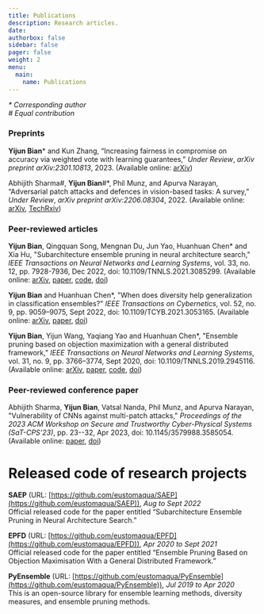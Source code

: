 ```yaml
---
title: Publications
description: Research articles.
date: 
authorbox: false
sidebar: false
pager: false
weight: 2
menu:
  main:
    name: Publications
---
```



<!--more-->

*\* Corresponding author*  
*\# Equal contribution*  


### Preprints

**Yijun Bian**\* and Kun Zhang, “Increasing fairness in compromise on accuracy via weighted vote with learning guarantees,” *Under Review*, *arXiv preprint arXiv:2301.10813*, 2023. 
(Available online: [arXiv](https://arxiv.org/abs/2301.10813))

Abhijith Sharma#, **Yijun Bian**#\*, Phil Munz, and Apurva Narayan, “Adversarial patch attacks and defences in vision-based tasks: A survey,” *Under Review*, *arXiv preprint arXiv:2206.08304*, 2022. 
(Available online: [arXiv](https://arxiv.org/abs/2206.08304), 
[TechRxiv](https://www.techrxiv.org/articles/preprint/Adversarial_Patch_Attacks_and_Defences_in_Vision-Based_Tasks_A_Survey/20085902))


### Peer-reviewed articles

**Yijun Bian**, Qingquan Song, Mengnan Du, Jun Yao, Huanhuan Chen* and Xia Hu, "Subarchitecture ensemble pruning in neural architecture search," *IEEE Transactions on Neural Networks and Learning Systems*,  vol. 33, no. 12, pp. 7928-7936, Dec 2022, doi: 10.1109/TNNLS.2021.3085299. 
(Available online: 
[arXiv](https://arxiv.org/abs/1910.00370), 
[paper](https://ieeexplore.ieee.org/document/9460115), 
[code](https://github.com/eustomaqua/SAEP), 
[doi](https://doi.org/10.1109/TNNLS.2021.3085299))

**Yijun Bian** and Huanhuan Chen\*, "When does diversity help generalization in classification ensembles?" *IEEE Transactions on Cybernetics*, vol. 52, no. 9, pp. 9059–9075, Sept 2022, doi: 10.1109/TCYB.2021.3053165. 
(Available online: 
[arXiv](https://arxiv.org/abs/1910.13631), 
[paper](https://ieeexplore.ieee.org/document/9364928), 
[doi](https://doi.org/10.1109/TCYB.2021.3053165))

**Yijun Bian**, Yijun Wang, Yaqiang Yao and Huanhuan Chen\*, "Ensemble pruning based on objection maximization with a general distributed framework," *IEEE Transactions on Neural Networks and Learning Systems*, vol. 31, no. 9, pp. 3766–3774, Sept 2020, doi: 10.1109/TNNLS.2019.2945116. 
(Available online: 
[arXiv](https://arxiv.org/abs/1806.04899), 
[paper](https://ieeexplore.ieee.org/document/8891828), 
[code](https://github.com/eustomaqua/EPFD), 
[doi](https://doi.org/10.1109/TNNLS.2019.2945116))

<!--
early access, Jun. 18, 2021. 
early access, Feb. 26, 2021. 
early access, Nov. 05, 2019. 
“”
https://dl-acm-org.libproxy1.nus.edu.sg/profile/99660781607
-->


### Peer-reviewed conference paper

Abhijith Sharma, **Yijun Bian**, Vatsal Nanda, Phil Munz, and Apurva Narayan, "Vulnerability of CNNs against multi-patch attacks," *Proceedings of the 2023 ACM Workshop on Secure and Trustworthy Cyber-Physical Systems (SaT-CPS'23)*, pp. 23--32, Apr 2023, doi: 10.1145/3579988.3585054. 
(Available online: 
[paper](https://dl.acm.org/doi/abs/10.1145/3579988.3585054), 
[doi](https://doi.org/10.1145/3579988.3585054))


# Released code of research projects

**SAEP** (URL: [https://github.com/eustomaqua/SAEP](https://github.com/eustomaqua/SAEP)), *Aug to Sept 2022*  
Official released code for the paper entitled “Subarchitecture Ensemble Pruning in Neural Architecture Search.”

**EPFD** (URL: [https://github.com/eustomaqua/EPFD](https://github.com/eustomaqua/EPFD)), *Apr 2020 to Sept 2021*  
Official released code for the paper entitled “Ensemble Pruning Based on Objection Maximisation With a General Distributed Framework.”

**PyEnsemble** (URL: [https://github.com/eustomaqua/PyEnsemble](https://github.com/eustomaqua/PyEnsemble)), *Jul 2019 to Apr 2020*  
This is an open-source library for ensemble learning methods, diversity measures, and ensemble pruning methods.


<!--
**SAEP** (URL: https://github.com/eustomaqua/SAEP ), *Aug 2022 to Sept 2022*  
Official released code for the paper entitled “Subarchitecture Ensemble Pruning in Neural Architecture Search”.

**EPFD** (URL: https://github.com/eustomaqua/EPFD ), *Apr 2020 to Sept 2021*  
Official released code for the paper entitled “Ensemble Pruning Based on Objection Maximisation With a General Distributed Framework”.

**PyEnsemble** (URL: https://github.com/eustomaqua/PyEnsemble ), *Jul 2019 to Apr 2020*  
This is an open-source library for ensemble learning methods, diversity measures, and ensemble pruning methods.
-->

